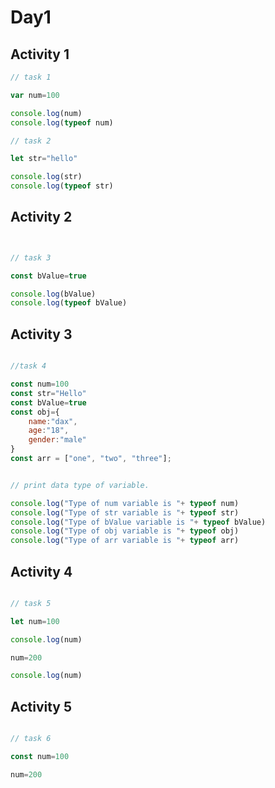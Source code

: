 # Day1

## Activity 1

```javascript
// task 1 

var num=100

console.log(num)
console.log(typeof num)

// task 2

let str="hello"

console.log(str)
console.log(typeof str)

```

## Activity 2

```javascript


// task 3

const bValue=true

console.log(bValue)
console.log(typeof bValue)


```

## Activity 3

```javascript 

//task 4 

const num=100
const str="Hello"
const bValue=true
const obj={
    name:"dax",
    age:"18",
    gender:"male"
}
const arr = ["one", "two", "three"];


// print data type of variable.

console.log("Type of num variable is "+ typeof num)
console.log("Type of str variable is "+ typeof str)
console.log("Type of bValue variable is "+ typeof bValue)
console.log("Type of obj variable is "+ typeof obj)
console.log("Type of arr variable is "+ typeof arr)


```

## Activity 4

```javascript

// task 5 

let num=100

console.log(num)

num=200

console.log(num)

```

## Activity 5

```javascript 5

// task 6

const num=100

num=200
```
